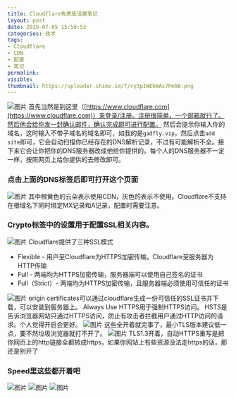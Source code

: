 ```yaml
---
title: Cloudflare免费版设置笔记
layout: post
date: 2019-07-05 15:50:53
categories: 技术
tags:
- Cloudflare
- CDN
- 配置
- 笔记
permalink:
visible:
thumbnail: https://uploader.shimo.im/f/ry3pIWEbWAs7Fm5B.png
---
```

![图片](https://uploader.shimo.im/f/ry3pIWEbWAs7Fm5B.png)
首先当然是到这里（[https://www.cloudflare.com](https://www.cloudflare.com)）来登录/注册。注册很简单，一个邮箱就行了。然后他会给你发一封确认邮件，确认完成即可进行配置。
然后会提示你输入你的域名，这时输入不带子域名的域名即可，如我的是`gadfly.vip`，然后点击`add site`即可，它会自动扫描你已经存在的DNS解析记录，不过有可能解析不全。接下来它会让你把你的DNS服务器改成他给你提供的。每个人的DNS服务器不一定一样，按照网页上给你提供的去修改即可。
### 点击上面的DNS标签后即可打开这个页面
![图片](https://uploader.shimo.im/f/JqPSWgoD5RYn0wdw.png)
其中橙黄色的云朵表示使用CDN，灰色的表示不使用。Cloudflare不支持在根域名下同时绑定MX记录和A记录，配置时需要注意。
### Crypto标签中的设置用于配置SSL相关内容。
![图片](https://uploader.shimo.im/f/XZRljEOSqxkklYYa.png)
Cloudflare提供了三种SSL模式
* Flexible - 用户至Cloudflare为HTTPS加密传输，Cloudflare至服务器为HTTP传输
* Full - 两端均为HTTPS加密传输，服务器端可以使用自己签名的证书
* Full（Strict）- 两端均为HTTPS加密传输，且服务器端必须使用可信任的证书

![图片](https://uploader.shimo.im/f/UShcOveokHwkZ5Vr.png)
origin certificates可以通过cloudflare生成一份可信任的SSL证书并下载，可以安装到服务器上。
Always Use HTTPS用于强制HTTPS访问。
HSTS是告诉浏览器网站只通过HTTPS访问，防止有攻击者拦截用户通过HTTP访问的请求。个人觉得开启会更好。
![图片](https://uploader.shimo.im/f/AmaIOEoCxNgnRmJa.png)
这些全开着就完事了，最小TLS版本建议低一点，要不然垃圾浏览器就打不开了。
![图片](https://uploader.shimo.im/f/e6bwW5OrXEApImyP.png)
TLS1.3开着，自动HTTPS重写是把你网页上的http链接全都转成https，如果你网站上有些资源没法走https的话，那还是别开了
### Speed里这些都开着吧
![图片](https://uploader.shimo.im/f/5GjX3IJ9VYEeqmX6.png)
![图片](https://uploader.shimo.im/f/7K7ylRrrxjA1daiq.png)
![图片](https://uploader.shimo.im/f/LE4tFz8WyEMIXI73.png)
